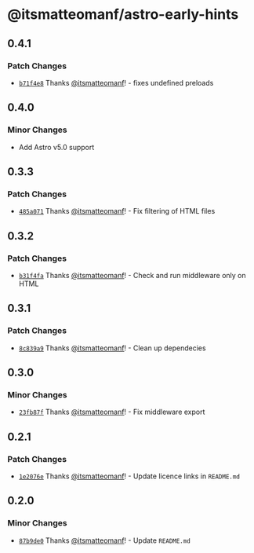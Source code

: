 # @itsmatteomanf/astro-early-hints

## 0.4.1

### Patch Changes

- [`b71f4e8`](https://github.com/itsmatteomanf/astro-components/commit/b71f4e871957c3ceef322a2224347bf1d7b9c34e) Thanks [@itsmatteomanf](https://github.com/itsmatteomanf)! - fixes undefined preloads

## 0.4.0

### Minor Changes

- Add Astro v5.0 support

## 0.3.3

### Patch Changes

- [`485a071`](https://github.com/itsmatteomanf/astro-components/commit/485a0712167442c8d1ad62696b6ef36bd0c49e9b) Thanks [@itsmatteomanf](https://github.com/itsmatteomanf)! - Fix filtering of HTML files

## 0.3.2

### Patch Changes

- [`b31f4fa`](https://github.com/itsmatteomanf/astro-components/commit/b31f4fab855e65dfb01494d80207a7160d89eb9a) Thanks [@itsmatteomanf](https://github.com/itsmatteomanf)! - Check and run middleware only on HTML

## 0.3.1

### Patch Changes

- [`8c839a9`](https://github.com/itsmatteomanf/astro-components/commit/8c839a9d47f09493269a8d13d138daf36c61f71a) Thanks [@itsmatteomanf](https://github.com/itsmatteomanf)! - Clean up dependecies

## 0.3.0

### Minor Changes

- [`23fb87f`](https://github.com/itsmatteomanf/astro-components/commit/23fb87fc6e29df36bba676bbabf45350759d5639) Thanks [@itsmatteomanf](https://github.com/itsmatteomanf)! - Fix middleware export

## 0.2.1

### Patch Changes

- [`1e2076e`](https://github.com/itsmatteomanf/astro-components/commit/1e2076e1ed5886f235d056526f170be4fd6dcaea) Thanks [@itsmatteomanf](https://github.com/itsmatteomanf)! - Update licence links in `README.md`

## 0.2.0

### Minor Changes

- [`87b9de0`](https://github.com/itsmatteomanf/astro-components/commit/87b9de0d5ada537b60c848fa293e648f687cb0d4) Thanks [@itsmatteomanf](https://github.com/itsmatteomanf)! - Update `README.md`
